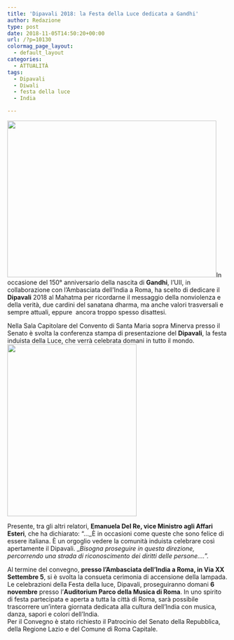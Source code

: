```yaml
---
title: 'Dipavali 2018: la Festa della Luce dedicata a Gandhi'
author: Redazione
type: post
date: 2018-11-05T14:50:20+00:00
url: /?p=10130
colormag_page_layout:
  - default_layout
categories:
  - ATTUALITÀ
tags:
  - Dipavali
  - Diwali
  - festa della luce
  - India

---
```

<img decoding="async" loading="lazy" class="alignleft wp-image-10133 " src="https://progressonline.it/wp-content/uploads/2018/11/india.jpg" alt="" width="477" height="358" />In occasione del 150° anniversario della nascita di **Gandhi**, l’UII, in collaborazione con l’Ambasciata dell’India a Roma, ha scelto di dedicare il **Dipavali** 2018 al Mahatma per ricordarne il messaggio della nonviolenza e della verità, due cardini del sanatana dharma, ma anche valori trasversali e sempre attuali, eppure  ancora troppo spesso disattesi.

Nella Sala Capitolare del Convento di Santa Maria sopra Minerva presso il Senato è svolta la conferenza stampa di presentazione del **<span class="_5afx"><span class="_58cm">Dipavali</span></span>**, la festa induista della Luce, che verrà celebrata domani in tutto il mondo.<img decoding="async" loading="lazy" class=" wp-image-10132 alignright" src="https://progressonline.it/wp-content/uploads/2018/11/45395855_10155594513781949_9093068385566064640_n-225x300.jpg" alt="" width="295" height="393" />

Presente, tra gli altri relatori, **Emanuela Del Re, vice Ministro agli Affari Esteri**, che ha dichiarato: “&#8230;_È in occasioni come queste che sono felice di essere italiana. È un orgoglio vedere la comunità induista celebrare così apertamente il Dipavali. _<span class="text_exposed_show"><em>Bisogna proseguire in questa direzione, percorrendo una strada di riconoscimento dei diritti delle persone&#8230;.</em>”.</span>

Al termine del convegno, **presso l’Ambasciata dell’India a Roma, in Via XX Settembre 5**, si è svolta la consueta cerimonia di accensione della lampada.  
Le celebrazioni della Festa della luce, Dipavali, proseguiranno domani **6 novembre** presso l’**Auditorium Parco della Musica di Roma**. In uno spirito di festa partecipata e aperta a tutta la città di Roma, sarà possibile trascorrere un’intera giornata dedicata alla cultura dell’India con musica, danza, sapori e colori dell’India.  
Per il Convegno è stato richiesto il Patrocinio del Senato della Repubblica, della Regione Lazio e del Comune di Roma Capitale.